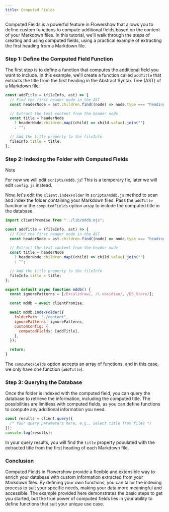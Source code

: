 ```yaml
---
title: Computed Fields
---
```


Computed Fields is a powerful feature in Flowershow that allows you to define custom functions to compute additional fields based on the content of your Markdown files. In this tutorial, we'll walk through the steps of creating and using computed fields, using a practical example of extracting the first heading from a Markdown file.

### Step 1: Define the Computed Field Function

The first step is to define a function that computes the additional field you want to include. In this example, we'll create a function called `addTitle` that extracts the title from the first heading in the Abstract Syntax Tree (AST) of a Markdown file.

```javascript
const addTitle = (fileInfo, ast) => {
  // Find the first header node in the AST
  const headerNode = ast.children.find((node) => node.type === "heading");

  // Extract the text content from the header node
  const title = headerNode
    ? headerNode.children.map((child) => child.value).join("")
    : "";

  // Add the title property to the fileInfo
  fileInfo.title = title;
};
```

### Step 2: Indexing the Folder with Computed Fields

> [!note]
> For now we will edit `scripts/mddb.js`!
> This is a temporary fix, later we will edit `config.js` instead.

Now, let's edit the `client.indexFolder` in `scripts/mddb.js` method to scan and index the folder containing your Markdown files. Pass the `addTitle` function in the `computedFields` option array to include the computed title in the database.

```javascript
import clientPromise from "../lib/mddb.mjs";

const addTitle = (fileInfo, ast) => {
  // Find the first header node in the AST
  const headerNode = ast.children.find((node) => node.type === "heading");

  // Extract the text content from the header node
  const title = headerNode
    ? headerNode.children.map((child) => child.value).join("")
    : "";

  // Add the title property to the fileInfo
  fileInfo.title = title;
};

export default async function mddb() {
  const ignorePatterns = [/Excalidraw/, /\.obsidian/, /DS_Store/];

  const mddb = await clientPromise;

  await mddb.indexFolder({
    folderPath: "./content",
    ignorePatterns: ignorePatterns,
    customConfig: {
      computedFields: [addTitle],
    },
  });

  return;
}
```

The `computedFields` option accepts an array of functions, and in this case, we only have one function (`addTitle`).

### Step 3: Querying the Database

Once the folder is indexed with the computed field, you can query the database to retrieve the information, including the computed title. The possibilities are limitless with computed fields, as you can define functions to compute any additional information you need.

```javascript
const results = client.query({
  /* Your query parameters here, e.g., select title from files */
});
console.log(results);
```

In your query results, you will find the `title` property populated with the extracted title from the first heading of each Markdown file.

### Conclusion

Computed Fields in Flowershow provide a flexible and extensible way to enrich your database with custom information extracted from your Markdown files. By defining your own functions, you can tailor the indexing process to suit your specific needs, making your data more meaningful and accessible. The example provided here demonstrates the basic steps to get you started, but the true power of computed fields lies in your ability to define functions that suit your unique use case.

